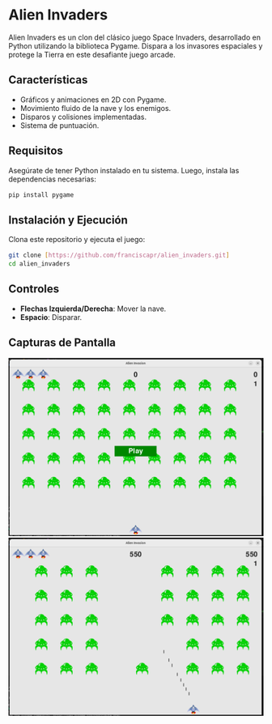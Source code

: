 # Alien Invaders

Alien Invaders es un clon del clásico juego Space Invaders, desarrollado en Python utilizando la biblioteca Pygame. Dispara a los invasores espaciales y protege la Tierra en este desafiante juego arcade.

## Características
- Gráficos y animaciones en 2D con Pygame.
- Movimiento fluido de la nave y los enemigos.
- Disparos y colisiones implementadas.
- Sistema de puntuación.

## Requisitos
Asegúrate de tener Python instalado en tu sistema. Luego, instala las dependencias necesarias:
```bash
pip install pygame
```

## Instalación y Ejecución
Clona este repositorio y ejecuta el juego:
```bash
git clone [https://github.com/franciscapr/alien_invaders.git]
cd alien_invaders
```

## Controles
- **Flechas Izquierda/Derecha**: Mover la nave.
- **Espacio**: Disparar.

## Capturas de Pantalla
![Alien Inavaders](images/inicio.png)
![Game](images/game.png)

